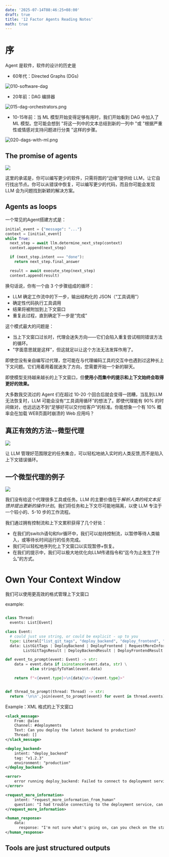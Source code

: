 ```yaml
---
date: '2025-07-14T08:46:25+08:00'
draft: true
title: '12 Factor Agents Reading Notes'
math: true
---
```


# 序

Agent 是软件，软件的设计的历史是

* 60年代：Directed Graphs (DGs)

![010-software-dag](https://github.com/humanlayer/12-factor-agents/raw/main/img/010-software-dag.png)

* 20年前：DAG 编排器

![015-dag-orchestrators.png](https://github.com/humanlayer/12-factor-agents/raw/main/img/015-dag-orchestrators.png?raw=true)

* 10-15年前：当 ML 模型开始变得足够有用时，我们开始看到 DAG 中加入了 ML 模型。您可能会想到 "将这一列中的文本总结到新的一列中 "或 "根据严重性或情感对支持问题进行分类 "这样的步骤。

![020-dags-with-ml.png](https://github.com/humanlayer/12-factor-agents/blob/main/img/020-dags-with-ml.png?raw=true)

## The promise of agents

![](https://github.com/humanlayer/12-factor-agents/raw/main/img/026-agent-dag-lines.png?raw=true)

这里的承诺是，你可以编写更少的软件，只需将图的“边缘”提供给 LLM，让它自行找出节点。你可以从错误中恢复，可以编写更少的代码，而且你可能会发现 LLM 会为问题找到新颖的解决方案。

## Agents as loops

一个常见的Agent搭建方式是：

```python
initial_event = {"message": "..."}
context = [initial_event]
while True:
  next_step = await llm.determine_next_step(context)
  context.append(next_step)

  if (next_step.intent === "done"):
    return next_step.final_answer

  result = await execute_step(next_step)
  context.append(result)
```

换句话说，你有一个由 3 个步骤组成的循环：

* LLM 确定工作流中的下一步，输出结构化的 JSON（“工具调用”）
* 确定性代码执行工具调用
* 结果将被附加到上下文窗口
* 重复此过程，直到确定下一步是“完成”

这个模式最大的问题是：

* 当上下文窗口过长时，代理会迷失方向——它们会陷入重复尝试相同错误方法的循环。
* "字面意思就是这样"，但这就足以让这个方法无法发挥作用了。

即使您没有亲自编写过代理，您可能在与代理编码工具的交互中也遇到过这种长上下文问题。它们用着用着就迷失了方向，您需要开始一个新的聊天。

即使模型支持越来越长的上下文窗口，但**使用小而集中的提示和上下文始终会取得更好的效果。**

大多数我交流过的 Agent 们在超过 10-20 个回合后就会变得一团糟，当乱到LLM 无法恢复时，LLM 可能会没有“工具调用循环”的想法了。即使代理能有 90% 的时间做对，也远远达不到“足够好可以交付给客户”的标准。你能想象一个有 10% 概率会在加载 WEB页面时崩溃的 Web 应用吗？

## 真正有效的方法--微型代理

![](https://github.com/humanlayer/12-factor-agents/raw/main/img/028-micro-agent-dag.png?raw=true)

让 LLM 管理好范围限定的任务集合，可以轻松地纳入实时的人类反馈,而不是陷入上下文错误循环。

## 一个微型代理的例子

![](https://github.com/humanlayer/12-factor-agents/raw/main/img/029-deploybot-high-level.png?raw=true)

我们没有给这个代理很多工具或任务。LLM 的主要价值在于*解析人类的纯文本反馈并提出更新的操作计划*。我们将任务和上下文尽可能地隔离，以使 LLM 专注于一个较小的、5-10 步的工作流程。

我们通过拥有控制流和上下文累积获得了几个好处：

* 在我们的switch语句和for循环中，我们可以劫持控制流，以暂停等待人类输入，或等待长时间运行的任务完成。
* 我们可以轻松地序列化上下文窗口以实现暂停+恢复。
* 在我们的提示中，我们可以极大地优化向LLM传递指令和“迄今为止发生了什么”的方式。

# Own Your Context Window

我们可以使用更高效的格式管理上下文窗口

example:

```python

class Thread:
  events: List[Event]

class Event:
  # could just use string, or could be explicit - up to you
  type: Literal["list_git_tags", "deploy_backend", "deploy_frontend", "request_more_information", "done_for_now", "list_git_tags_result", "deploy_backend_result", "deploy_frontend_result", "request_more_information_result", "done_for_now_result", "error"]
  data: ListGitTags | DeployBackend | DeployFrontend | RequestMoreInformation |  
        ListGitTagsResult | DeployBackendResult | DeployFrontendResult | RequestMoreInformationResult | string

def event_to_prompt(event: Event) -> str:
    data = event.data if isinstance(event.data, str) \
           else stringifyToYaml(event.data)

    return f"<{event.type}>\n{data}\n</{event.type}>"


def thread_to_prompt(thread: Thread) -> str:
  return '\n\n'.join(event_to_prompt(event) for event in thread.events)
```

Example：XML 格式的上下文窗口

```xml
<slack_message>
    From: @alex
    Channel: #deployments
    Text: Can you deploy the latest backend to production?
    Thread: []
</slack_message>

<deploy_backend>
    intent: "deploy_backend"
    tag: "v1.2.3"
    environment: "production"
</deploy_backend>

<error>
    error running deploy_backend: Failed to connect to deployment service
</error>

<request_more_information>
    intent: "request_more_information_from_human"
    question: "I had trouble connecting to the deployment service, can you provide more details and/or check on the status of the service?"
</request_more_information>

<human_response>
    data:
      response: "I'm not sure what's going on, can you check on the status of the latest workflow?"
</human_response>
```

## Tools are just structured outputs

